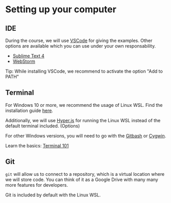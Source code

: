 # Setting up your computer

## IDE

During the course, we will use [VSCode](https://code.visualstudio.com/) for giving the examples. Other options are available which you can use under your own responsability.

- [Sublime Text 4](https://www.sublimetext.com/)
- [WebStorm](https://www.jetbrains.com/webstorm/)

Tip: While installing VSCode, we recommend to activate the option "Add to PATH"

## Terminal

For Windows 10 or more, we recommend the usage of Linux WSL. Find the installation guide [here](./wsl_installation.md).

Additionally, we will use [Hyper.js](https://hyper.is/) for running the Linux WSL instead of the default terminal included. (Options)

For other Windows versions, you will need to go with the [Gitbash](https://www.geeksforgeeks.org/working-on-git-bash/) or [Cygwin](https://cygwin.com/install.html).

Learn the basics: [Terminal 101](./terminal_101.md)

## Git

`git` will allow us to connect to a repository, which is a virtual location where we will store code. You can think of it as a Google Drive with many many more features for developers.

Git is included by default with the Linux WSL.